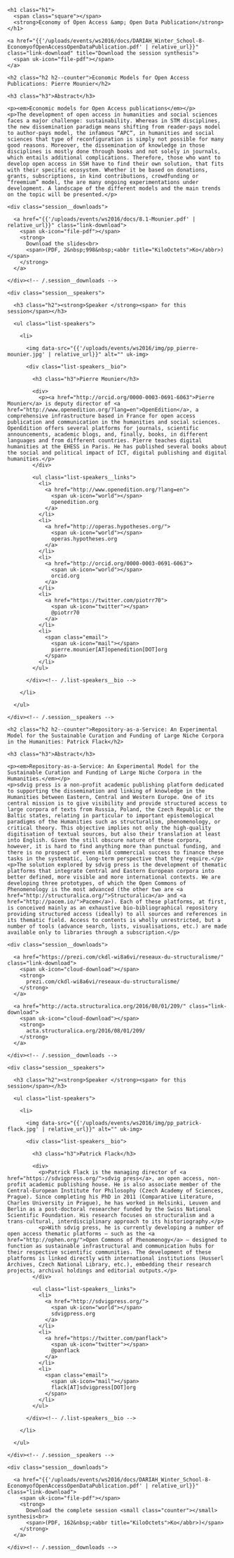 
<div class="session" id="session-8">

  <div class="session__heading">

    <h1 class="h1">
      <span class="square"></span>
      <strong>Economy of Open Access &amp; Open Data Publication</strong>
    </h1>

    <a href="{{'/uploads/events/ws2016/docs/DARIAH_Winter_School-8-EconomyofOpenAccessOpenDataPublication.pdf' | relative_url}}" class="link-download" title="Download the session synthesis">
      <span uk-icon="file-pdf"></span>
    </a>

  </div><!-- /.session__heading -->

  <div class="session__core">

    <h2 class="h2 h2--counter">Economic Models for Open Access Publications: Pierre Mounier</h2>

    <h3 class="h3">Abstract</h3>

    <p><em>Economic models for Open Access publications</em></p>
    <p>The development of open access in humanities and social sciences faces a major challenge: sustainability. Whereas in STM disciplines, the new dissemination paradigm means shifting from reader-pays model to author-pays model, the infamous “APC“, in humanities and social sciences that type of reconfiguration is simply not possible for many good reasons. Moreover, the dissemination of knowledge in those disciplines is mostly done through books and not solely in journals, which entails additional complications. Therefore, those who want to develop open access in SSH have to find their own solution, that fits with their specific ecosystem. Whether it be based on donations, grants, subscriptions, in kind contributions, crowdfunding or “freemium” model, the are many ongoing experimentations under development. A landscape of the different models and the main trends on the topic will be presented.</p>

    <div class="session__downloads">

      <a href="{{'/uploads/events/ws2016/docs/8.1-Mounier.pdf' | relative_url}}" class="link-download">
        <span uk-icon="file-pdf"></span>
        <strong>
          Download the slides<br>
          <span>(PDF, 2&nbsp;998&nbsp;<abbr title="KiloOctets">Ko</abbr>)</span>
        </strong>
      </a>

    </div><!-- /.session__downloads -->

    <div class="session__speakers">

      <h3 class="h2"><strong>Speaker </strong><span> for this session</span></h3>

      <ul class="list-speakers">

        <li>

          <img data-src="{{'/uploads/events/ws2016/img/pp_pierre-mounier.jpg' | relative_url}}" alt="" uk-img>

          <div class="list-speakers__bio">

            <h3 class="h3">Pierre Mounier</h3>

            <div>
              <p><a href="http://orcid.org/0000-0003-0691-6063">Pierre Mounier</a> is deputy director of <a href="http://www.openedition.org/?lang=en">OpenEdition</a>, a comprehensive infrastructure based in France for open access publication and communication in the humanities and social sciences. OpenEdition offers several platforms for journals, scientific announcements, academic blogs, and, finally, books, in different languages and from different countries. Pierre teaches digital humanities at the EHESS in Paris. He has published several books about the social and political impact of ICT, digital publishing and digital humanities.</p>
            </div>

            <ul class="list-speakers__links">
              <li>
                <a href="http://www.openedition.org/?lang=en">
                  <span uk-icon="world"></span>
                  openedition.org
                </a>
              </li>
              <li>
                <a href="http://operas.hypotheses.org/">
                  <span uk-icon="world"></span>
                  operas.hypotheses.org
                </a>
              </li>
              <li>
                <a href="http://orcid.org/0000-0003-0691-6063">
                  <span uk-icon="world"></span>
                  orcid.org
                </a>
              </li>
              <li>
                <a href="https://twitter.com/piotrr70">
                  <span uk-icon="twitter"></span>
                  @piotrr70
                </a>
              </li>
              <li>
                <span class="email">
                  <span uk-icon="mail"></span>
                  pierre.mounier[AT]openedition[DOT]org
                </span>
              </li>
            </ul>

          </div><!-- /.list-speakers__bio -->

        </li>

      </ul>

    </div><!-- /.session__speakers -->

    <h2 class="h2 h2--counter">Repository-as-a-Service: An Experimental Model for the Sustainable Curation and Funding of Large Niche Corpora in the Humanities: Patrick Flack</h2>

    <h3 class="h3">Abstract</h3>

    <p><em>Repository-as-a-Service: An Experimental Model for the Sustainable Curation and Funding of Large Niche Corpora in the Humanities.</em></p>
    <p>sdvig press is a non-profit academic publishing platform dedicated to supporting the dissemination and linking of knowledge in the Humanities between Eastern, Central and Western Europe. One of its central mission is to give visibility and provide structured access to large corpora of texts from Russia, Poland, the Czech Republic or the Baltic states, relating in particular to important epistemological paradigms of the Humanities such as structuralism, phenomenology, or critical theory. This objective implies not only the high-quality digitisation of textual sources, but also their translation at least into English. Given the still obscure nature of these corpora, however, it is hard to find anything more than punctual funding, and there is no prospect of even mild commercial success to finance these tasks in the systematic, long-term perspective that they require.</p>
    <p>The solution explored by sdvig press is the development of thematic platforms that integrate Central and Eastern European corpora into better defined, more visible and more international contexts. We are developing three prototypes, of which the Open Commons of Phenomenology is the most advanced (the other two are <a href="http://structuralica.org/">Structuralica</a> and <a href="http://pacem.io/">Pacem</a>). Each of these platforms, at first, is conceived mainly as an exhaustive bio-bibliographical repository providing structured access (ideally) to all sources and references in its thematic field. Access to contents is wholly unrestricted, but a number of tools (advance search, lists, visualisations, etc.) are made available only to libraries through a subscription.</p>

    <div class="session__downloads">

      <a href="https://prezi.com/ckdl-wi8a6vi/reseaux-du-structuralisme/" class="link-download">
        <span uk-icon="cloud-download"></span>
        <strong>
          prezi.com/ckdl-wi8a6vi/reseaux-du-structuralisme/
        </strong>
      </a>

      <a href="http://acta.structuralica.org/2016/08/01/209/" class="link-download">
        <span uk-icon="cloud-download"></span>
        <strong>
          acta.structuralica.org/2016/08/01/209/
        </strong>
      </a>

    </div><!-- /.session__downloads -->

    <div class="session__speakers">

      <h3 class="h2"><strong>Speaker </strong><span> for this session</span></h3>

      <ul class="list-speakers">

        <li>

          <img data-src="{{'/uploads/events/ws2016/img/pp_patrick-flack.jpg' | relative_url}}" alt="" uk-img>

          <div class="list-speakers__bio">

            <h3 class="h3">Patrick Flack</h3>

            <div>
              <p>Patrick Flack is the managing director of <a href="https://sdvigpress.org/">sdvig press</a>, an open access, non-profit academic publishing house. He is also associate member of the Central-European Institute for Philosophy (Czech Academy of Sciences, Prague). Since completing his PhD in 2011 (Comparative Literature, Charles University in Prague), he has worked in Helsinki, Leuven and Berlin as a post-doctoral researcher funded by the Swiss National Scientific Foundation. His research focuses on structuralism and a trans-cultural, interdisciplinary approach to its historiography.</p>
              <p>With sdvig press, he is currently developing a number of open access thematic platforms – such as the <a href="http://ophen.org/">Open Commons of Phenomenogy</a> – designed to function as sustainable infrastructural and communication hubs for their respective scientific communities. The development of these platforms is linked directly with international institutions (Husserl Archives, Czech National Library, etc.), embedding their research projects, archival holdings and editorial outputs.</p>
            </div>

            <ul class="list-speakers__links">
              <li>
                <a href="http://sdvigpress.org/">
                  <span uk-icon="world"></span>
                  sdvigpress.org
                </a>
              </li>
              <li>
                <a href="https://twitter.com/panflack">
                  <span uk-icon="twitter"></span>
                  @panflack
                </a>
              </li>
              <li>
                <span class="email">
                  <span uk-icon="mail"></span>
                  flack[AT]sdvigpress[DOT]org
                </span>
              </li>
            </ul>

          </div><!-- /.list-speakers__bio -->

        </li>

      </ul>

    </div><!-- /.session__speakers -->

    <div class="session__downloads">

      <a href="{{'/uploads/events/ws2016/docs/DARIAH_Winter_School-8-EconomyofOpenAccessOpenDataPublication.pdf' | relative_url}}" class="link-download">
        <span uk-icon="file-pdf"></span>
        <strong>
          Download the complete session <small class="counter"></small> synthesis<br>
          <span>(PDF, 162&nbsp;<abbr title="KiloOctets">Ko</abbr>)</span>
        </strong>
      </a>

    </div><!-- /.session__downloads -->

  </div><!-- /.session__core -->

</div><!-- /.session -->
